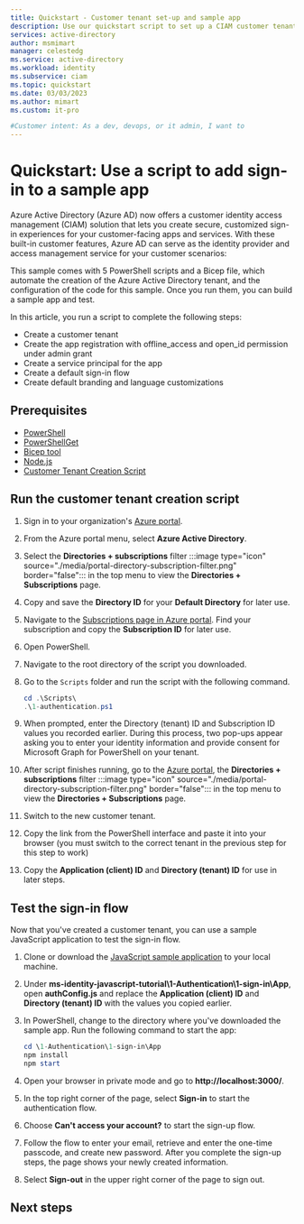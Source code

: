 ```yaml
---
title: Quickstart - Customer tenant set-up and sample app
description: Use our quickstart script to set up a CIAM customer tenant, register a sample app, and test a default sign-up user flow.
services: active-directory
author: msmimart
manager: celestedg
ms.service: active-directory
ms.workload: identity
ms.subservice: ciam
ms.topic: quickstart
ms.date: 03/03/2023
ms.author: mimart
ms.custom: it-pro

#Customer intent: As a dev, devops, or it admin, I want to
---
```


# Quickstart: Use a script to add sign-in to a sample app

Azure Active Directory (Azure AD) now offers a customer identity access management (CIAM) solution that lets you create secure, customized sign-in experiences for your customer-facing apps and services. With these built-in customer features, Azure AD can serve as the identity provider and access management service for your customer scenarios:

This sample comes with 5 PowerShell scripts and a Bicep file, which automate the creation of the Azure Active Directory tenant, and the configuration of the code for this sample. Once you run them, you can build a sample app and test.

In this article, you run a script to complete the following steps:

- Create a customer tenant
- Create the app registration with offline_access and open_id permission under admin grant
- Create a service principal for the app
- Create a default sign-in flow
- Create default branding and language customizations
## Prerequisites

- [PowerShell](/powershell/scripting/install/installing-powershell)
- [PowerShellGet](/powershell/scripting/gallery/installing-psget)
- [Bicep tool](/azure/azure-resource-manager/bicep/install)
- [Node.js](https://nodejs.org/en/)
- [Customer Tenant Creation Script](https://aka.ms/ciam-create-tenant-script)

## Run the customer tenant creation script

1. Sign in to your organization's [Azure portal](https://portal.azure.com).

1. From the Azure portal menu, select **Azure Active Directory**.

1. Select the **Directories + subscriptions** filter :::image type="icon" source="./media/portal-directory-subscription-filter.png" border="false"::: in the top menu to view the **Directories + Subscriptions** page.

1. Copy and save the **Directory ID** for your **Default Directory** for later use.

1. Navigate to the [Subscriptions page in Azure portal](https://portal.azure.com/#blade/Microsoft_Azure_Billing/SubscriptionsBlade). Find your subscription and copy the **Subscription ID** for later use.

1. Open PowerShell.

1. Navigate to the root directory of the script you downloaded.

1. Go to the `Scripts` folder and run the script with the following command.

   ```PowerShell
   cd .\Scripts\
   .\1-authentication.ps1

1. When prompted, enter the Directory (tenant) ID and Subscription ID values you recorded earlier. During this process, two pop-ups appear asking you to enter your identity information and provide consent for Microsoft Graph for PowerShell on your tenant.

1. After script finishes running, go to the [Azure portal](https://portal.azure.com), the **Directories + subscriptions** filter :::image type="icon" source="./media/portal-directory-subscription-filter.png" border="false"::: in the top menu to view the **Directories + Subscriptions** page.

1. Switch to the new customer tenant.

1. Copy the link from the PowerShell interface and paste it into your browser (you must switch to the correct tenant in the previous step for this step to work)

1. Copy the **Application (client) ID** and **Directory (tenant) ID** for use in later steps.

## Test the sign-in flow

Now that you've created a customer tenant, you can use a sample JavaScript application to test the sign-in flow.

1. Clone or download the [JavaScript sample application](https://github.com/Azure-Samples/ms-identity-javascript-tutorial/) to your local machine.

1. Under **ms-identity-javascript-tutorial\1-Authentication\1-sign-in\App**, open **authConfig.js** and replace the **Application (client) ID** and **Directory (tenant) ID** with the values you copied earlier.

1. In PowerShell, change to the directory where you've downloaded the sample app. Run the following command to start the app:

   ```PowerShell
   cd \1-Authentication\1-sign-in\App
   npm install
   npm start
   ```

1. Open your browser in private mode and go to **http://localhost:3000/**.

1. In the top right corner of the page, select **Sign-in** to start the authentication flow.

1. Choose **Can't access your account?** to start the sign-up flow.

1. Follow the flow to enter your email, retrieve and enter the one-time passcode, and create new password. After you complete the sign-up steps, the page shows your newly created information.

1. Select **Sign-out** in the upper right corner of the page to sign out.

## Next steps
